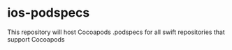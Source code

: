 # ios-podspecs
This repository will host Cocoapods .podspecs for all swift repositories that support Cocoapods
